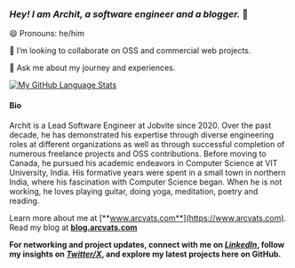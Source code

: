 ### *Hey! I am Archit, a software engineer and a blogger.* 👋

😄 Pronouns: he/him

👯 I’m looking to collaborate on OSS and commercial web projects.

💬 Ask me about my journey and experiences.

[![My GitHub Language Stats](https://github-readme-stats.vercel.app/api/top-langs/?username=arcvats&layout=compact&langs_count=11&theme=tokyonight)]()


#### Bio

Archit is a Lead Software Engineer at Jobvite since 2020. Over the past decade, he has demonstrated his expertise through diverse engineering roles at different organizations as well as through successful completion of numerous freelance projects and OSS contributions. Before moving to Canada, he pursued his academic endeavors in Computer Science at VIT University, India. His formative years were spent in a small town in northern India, where his fascination with Computer Science began. When he is not working, he loves playing guitar, doing yoga, meditation, poetry and reading.

Learn more about me at [**www.arcvats.com**](https://www.arcvats.com). Read my blog at [**blog.arcvats.com**](https://blog.arcvats.com)
<!--
**arcvats/arcvats** is a ✨ _special_ ✨ repository because its `README.md` (this file) appears on your GitHub profile.

Here are some ideas to get you started:

- 🔭 I’m currently working on ...
- 🌱 I’m currently learning ...
- 👯 I’m looking to collaborate on ...
- 🤔 I’m looking for help with ...
- 💬 Ask me about ...
- 📫 How to reach me: ...
- 😄 Pronouns: ...
- ⚡ Fun fact: ...
-->
**For networking and project updates, connect with me on *[LinkedIn](https://linkedin.com/in/arcvats)*, follow my insights on [*Twitter/X*](https://x.com/arcvats), and explore my latest projects here on GitHub.**


